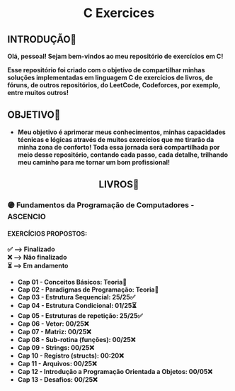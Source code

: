 <h1 align="center"> C Exercices </h1>

<h2> INTRODUÇÃO🌱 </h2>
<p> <strong>

Olá, pessoal! Sejam bem-vindos ao meu repositório de exercícios em C!

Esse repositório foi criado com o objetivo de compartilhar minhas soluções implementadas em linguagem C de exercícios de livros, de fóruns, de outros repositórios, do LeetCode, Codeforces, por exemplo, entre muitos outros!

</strong> </p>

<h2> OBJETIVO🎯 </h2>

<p> <strong>

- Meu objetivo é aprimorar meus conhecimentos, minhas capacidades técnicas e lógicas através de muitos exercícios que me tirarão da minha zona de conforto! Toda essa jornada será compartilhada por meio desse repositório, contando cada passo, cada detalhe, trilhando meu caminho para me tornar um bom profissional!
</strong> </p>

<h2 align="center"> LIVROS📕 </h2>

<h3> 🟣 Fundamentos da Programação de Computadores - ASCENCIO </h3>
<h4> EXERCÍCIOS PROPOSTOS: </h4>

<p> <strong>
✅ --> Finalizado <br>
❌ --> Não finalizado <br>
⏳ --> Em andamento

- Cap 01 - Conceitos Básicos: Teoria📖 <br>
- Cap 02 - Paradigmas de Programação: Teoria📖 <br>
- Cap 03 - Estrutura Sequencial: 25/25✅<br>
- Cap 04 - Estrutura Condicional: 01/25⏳<br>
- Cap 05 - Estruturas de repetição: 25/25✅ <br>
- Cap 06 - Vetor: 00/25❌<br>
- Cap 07 - Matriz: 00/25❌<br>
- Cap 08 - Sub-rotina (funções): 00/25❌<br>
- Cap 09 - Strings: 00/25❌<br>
- Cap 10 - Registro (structs): 00:20❌<br>
- Cap 11 - Arquivos: 00/25❌<br>
- Cap 12 - Introdução a Programação Orientada a Objetos: 00/05❌<br>
- Cap 13 - Desafios: 00/25❌<br>

<strong/> </p>
